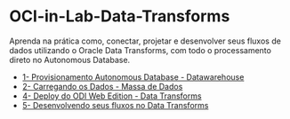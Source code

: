 # OCI-in-Lab-Data-Transforms

Aprenda na prática como, conectar, projetar e desenvolver seus fluxos de dados utilizando o Oracle Data Transforms, com todo o processamento direto no Autonomous Database.

* [1- Provisionamento Autonomous Database - Datawarehouse](https://github.com/heloisaescobar/OCI-in-Lab-Data-Transforms/blob/main/Roteiro/Provisionamento%20Autonomous%20Database%20-%20Datawarehouse.mb)
* [2- Carregando os Dados - Massa de Dados](https://github.com/heloisaescobar/OCI-in-Lab-Data-Transforms/blob/main/Roteiro/Carregando%20os%20Dados%20-%20Massa%20de%20Dados.mb)
* [4- Deploy do ODI Web Edition - Data Transforms](https://github.com/heloisaescobar/OCI-in-Lab-Data-Transforms/blob/main/Roteiro/Deploy%20do%20ODI%20Web%20Edition%20-%20Data%20Transforms.mb)
* [5- Desenvolvendo seus fluxos no Data Transforms](https://github.com/heloisaescobar/OCI-in-Lab-Data-Transforms/blob/main/Roteiro/Desenvolvendo%20seus%20fluxos%20no%20Data%20Transforms.mb)
